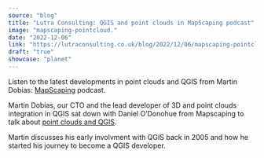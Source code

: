 ```yaml
---
source: "blog"
title: "Lutra Consulting: QGIS and point clouds in MapScaping podcast"
image: "mapscaping-pointcloud."
date: "2022-12-06"
link: "https://lutraconsulting.co.uk/blog/2022/12/06/mapscaping-pointcloud/"
draft: "true"
showcase: "planet"
---
```


<p>Listen to the latest developments in point clouds and QGIS from Martin Dobias: <a href="https://mapscaping.com/podcast/cloud-optimized-point-clouds/">MapScaping</a> podcast.</p>


<p>Martin Dobias, our CTO and the lead developer of 3D and point clouds integration in QGIS sat down with Daniel O’Donohue from Mapscaping to talk about <a href="https://mapscaping.com/podcast/cloud-optimized-point-clouds/">point clouds and QGIS</a>.</p>

<p>Martin discusses his early involvment with QGIS back in 2005 and how he started his journey to become a QGIS developer.</p>
